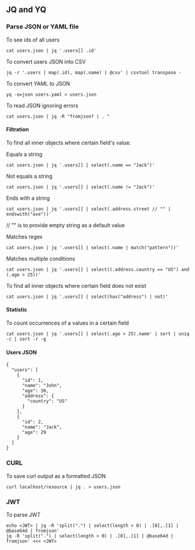 ## JQ and YQ

### Parse JSON or YAML file
To see ids of all users
```
cat users.json | jq '.users[] .id'
```

To convert users JSON into CSV
```
jq -r '.users | map(.id), map(.name) | @csv' | csvtool transpose -
```

To convert YAML to JSON
```
yq -o=json users.yaml > users.json
```

To read JSON ignoring errors
```
cat users.json | jq -R "fromjson? | . "
```

#### Filtration
To find all inner objects where certain field's value:

Equals a string
```
cat users.json | jq '.users[] | select(.name == "Jack")'
```

Not equals a string
```
cat users.json | jq '.users[] | select(.name != "Jack")'
```

Ends with a string
```
cat users.json | jq '.users[] | select(.address.street // "" | endswith("ave"))'
```
// "" is to provide empty string as a default value

Matches regex
```
cat users.json | jq '.users[] | select(.name | match("pattern"))'
```

Matches multiple conditions
```
cat users.json | jq '.users[] | select((.address.country == "US") and (.age > 25))'
```

To find all inner objects where certain field does not exist
```
cat users.json | jq '.users[] | select(has("address") | not)'
```

#### Statistic
To count occurrences of a values in a certain field
```
cat users.json | jq '.users[] | select(.age > 25).name' | sort | uniq -c | sort -r -g
```

#### Users JSON
```
{
  "users": [
    {
      "id": 1,
      "name": "John",
      "age": 30,
      "address": {
        "country": "US"
      }
    },
    {
      "id": 2,
      "name": "Jack",
      "age": 29
    }
  ]
}
```

### CURL
To save curl output as a formatted JSON
```
curl localhost/resource | jq . > users.json 
```

### JWT
To parse JWT
```
echo <JWT> | jq -R 'split(".") | select(length > 0) | .[0],.[1] | @base64d | fromjson'
jq -R 'split(".") | select(length > 0) | .[0],.[1] | @base64d | fromjson' <<< <JWT>
```
